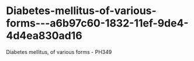 # Diabetes-mellitus-of-various-forms---a6b97c60-1832-11ef-9de4-4d4ea830ad16
Diabetes mellitus, of various forms - PH349
